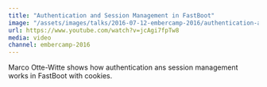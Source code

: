 ```yaml
---
title: "Authentication and Session Management in FastBoot"
image: "/assets/images/talks/2016-07-12-embercamp-2016/authentication-and-session-management-in-fastboot.png"
url: https://www.youtube.com/watch?v=jcAgi7fpTw8
media: video
channel: embercamp-2016
---
```


Marco Otte-Witte shows how authentication ans session management works in
FastBoot with cookies.
